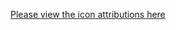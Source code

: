 [Please view the icon attributions here](http://htmlpreview.github.io/?https://github.com/ngageoint/MAGE/master/icons.html)
